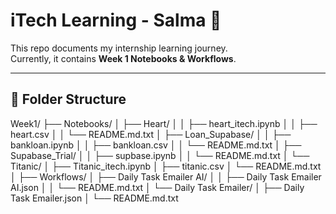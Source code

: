 # iTech Learning - Salma 🚀

This repo documents my internship learning journey.  
Currently, it contains **Week 1 Notebooks & Workflows**.

---

## 📂 Folder Structure
Week1/
├── Notebooks/
│   ├── Heart/
│   │   ├── heart_itech.ipynb
│   │   ├── heart.csv
│   │   └── README.md.txt
│   ├── Loan_Supabase/
│   │   ├── bankloan.ipynb
│   │   ├── bankloan.csv
│   │   └── README.md.txt
│   ├── Supabase_Trial/
│   │   ├── supbase.ipynb
│   │   └── README.md.txt
│   └── Titanic/
│       ├── Titanic_itech.ipynb
│       ├── titanic.csv
│       └── README.md.txt
│
├── Workflows/
│   ├── Daily Task Emailer AI/
│   │   ├── Daily Task Emailer AI.json
│   │   └── README.md.txt
│   └── Daily Task Emailer/
│       ├── Daily Task Emailer.json
│       └── README.md.txt
